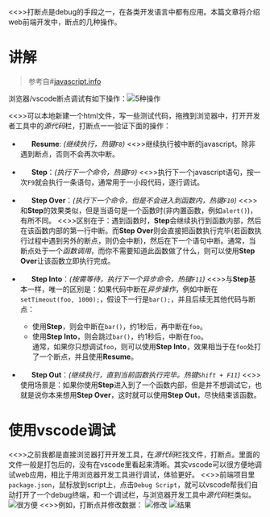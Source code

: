 <<>>打断点是debug的手段之一，在各类开发语言中都有应用。本篇文章将介绍web前端开发中，断点的几种操作。

# 讲解
> 参考自#[javascript.info](https://javascript.info/debugging-chrome#tracing-the-execution)

浏览器/vscode断点调试有如下操作：![5种操作](https://s2.loli.net/2022/10/17/QNBJplhjF6HzkPZ.png)

<<>>可以本地新建一个html文件，写一些测试代码，拖拽到浏览器中，打开开发者工具中的*源代码*栏，打断点一一验证下面的操作：

* <span style="display: inline-block;background-image: url(https://javascript.info/article/debugging-chrome/largeIcons.svg);height: 18px;width: 18px;background-position: -146px -168px;"></span> **Resume**: _(继续执行，热键`F8`)_
<<>>继续执行被中断的javascript。除非遇到断点，否则不会再次中断。

* <span style="display: inline-block;background-image: url(https://javascript.info/article/debugging-chrome/largeIcons.svg);height: 18px;width: 18px;background-position: -200px -190px;"></span> **Step**：_(执行下一个命令，热键`F9`)_
<<>>执行下一个javascript语句，按一次`F9`就会执行一条语句，通常用于一小段代码，逐行调试。

* <span style="display: inline-block;background-image: url(https://javascript.info/article/debugging-chrome/largeIcons.svg);height: 18px;width: 18px;background-position: -62px -192px;"></span> **Step Over**：_(执行下一个命令，但是不会进入到函数内，热键`F10`)_
<<>>和**Step**的效果类似，但是当语句是一个函数时(非内置函数，例如`alert()`)，有所不同。
<<>>区别在于：遇到函数时，**Step**会继续执行到函数内部，然后在该函数内部的第一行中断。而**Step Over**则会直接把函数执行完毕(若函数执行过程中遇到另外的断点，则仍会中断)，然后在下一个语句中断。通常，当断点处于一个*函数调用*，而你不需要知道此函数做了什么，则可以使用**Step Over**让该函数立即执行完成。

* <span style="display: inline-block;background-image: url(https://javascript.info/article/debugging-chrome/largeIcons.svg);height: 18px;width: 18px;background-position: -4px -194px;"></span> **Step Into**：_(按需等待，执行下一个异步命令，热键`F11`)_
<<>>与**Step**基本一样，唯一的区别是：如果代码中断在*异步操作*，例如中断在`setTimeout(foo, 1000);`，假设下一行是`bar();`，并且后续无其他代码与断点：
    * 使用**Step**，则会中断在`bar()`，约1秒后，再中断在`foo`。
    * 使用**Step Into**，则会跳过`bar()`，约1秒后，中断在`foo`。  
通常，如果你只想调试`foo`，则可以使用**Step Into**，效果相当于在`foo`处打了一个断点，并且使用**Resume**。

* <span style="display: inline-block;background-image: url(https://javascript.info/article/debugging-chrome/largeIcons.svg);height: 18px;width: 18px;background-position: -32px -194px;"></span> **Step Out**：_(继续执行，直到当前函数执行完毕。热键`Shift + F11`)_
<<>>使用场景是：如果你使用**Step**进入到了一个函数内部，但是并不想调试它，也就是说你本来想用**Step Over**，这时就可以使用**Step Out**，尽快结束该函数。


# 使用vscode调试
<<>>之前我都是直接浏览器打开开发工具，在*源代码*栏找文件，打断点。里面的文件一般是打包后的，没有在vscode里看起来清晰。其实vscode可以很方便地调试web应用，相比于用浏览器开发工具进行调试，体验更好。
<<>>前端项目里`package.json`，鼠标放到script上，点击`Debug Script`，就可以vscode帮我们自动打开了一个debug终端，和一个调试栏，与浏览器开发工具中*源代码*栏类似。
![很方便](https://s2.loli.net/2022/10/17/eBx97kIZ14JgQAf.png)
<<>>例如，打断点并修改数据：
![修改](https://s2.loli.net/2022/10/17/Zbv1U9C2QVL8SIc.png)
![结果](https://s2.loli.net/2022/10/17/tvNdEqa8765QJUi.png)
